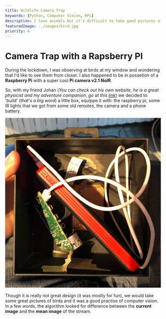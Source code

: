 ```yaml
---
title: Wildlife Camera Trap 
keywords: [Python, Computer Vision, RPi]
description: I love animals but it's difficult to take good pictures of them. So with my friend, we worked one weekend to design an animal trap
featuredImage: ../images/bird.jpg
priority: 4
---
```


# Camera Trap with a Rapsberry PI

During the lockdown, I was observing at birds at my window and wondering that I'd like to see them from closer. I also happened to be in possetion of a **Raspberry Pi** with a super cool **Pi camera v2.1 NoIR**.

So, with my friend Johan (*You can check out his own website, he is a great physicist and my adventure companion, go at this [link](https://jfelisaz.eu/)*) we decided to 'build' (*that's a big word*) a little box, equippe it with: the raspberry pi, some IR lights that we got from some old remotes, the camera and a phone battery. 

![](../images/wildlife_trap.png)

Though it is really not great design (it was mostly for fun), we would take some great pictures of birds and it was a good practise of computer vision. In a few words, the algorithm looked for difference between the **current image** and the **mean image** of the stream. 


